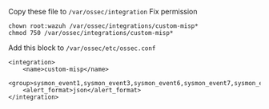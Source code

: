 Copy these file to `/var/ossec/integration`
Fix permission
```
chown root:wazuh /var/ossec/integrations/custom-misp*
chmod 750 /var/ossec/integrations/custom-misp*
```
Add this block to `/var/ossec/etc/ossec.conf`
```
<integration>
	<name>custom-misp</name>
	<group>sysmon_event1,sysmon_event3,sysmon_event6,sysmon_event7,sysmon_event_15,sysmon_event_22,syscheck</group>
	<alert_format>json</alert_format>
</integration>
```
